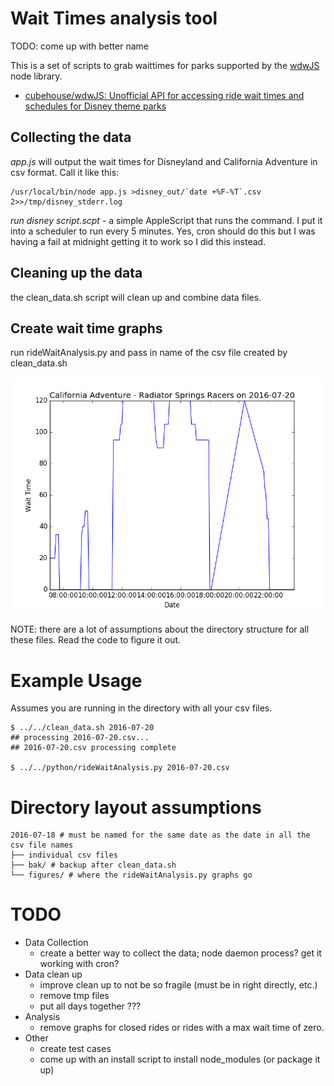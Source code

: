 # Wait Times analysis tool

TODO: come up with better name

This is a set of scripts to grab waittimes for parks supported by the [wdwJS](https://github.com/cubehouse/wdwJS) node library.

* [cubehouse/wdwJS: Unofficial API for accessing ride wait times and schedules for Disney theme parks]( https://github.com/cubehouse/wdwJS )

## Collecting the data

*app.js* will output the wait times for Disneyland and California Adventure in csv format. Call it like this:

```
/usr/local/bin/node app.js >disney_out/`date +%F-%T`.csv 2>>/tmp/disney_stderr.log
``` 

*run disney script.scpt* - a simple AppleScript that runs the command.  I put it into a scheduler to run every 5 minutes.  Yes, cron should do this but I was having a fail at midnight getting it to work so I did this instead. 

## Cleaning up the data 

the clean_data.sh script will clean up and combine data files.

## Create wait time graphs

run rideWaitAnalysis.py and pass in name of the csv file created by clean_data.sh

![example graph](https://github.com/bgebhardt/waittimes/blob/master/California%20Adventure-Radiator%20Springs%20Racers--2016-07-20.png "Example Graph")

NOTE: there are a lot of assumptions about the directory structure for all these files.  Read the code to figure it out.


# Example Usage

Assumes you are running in the directory with all your csv files.

```
$ ../../clean_data.sh 2016-07-20
## processing 2016-07-20.csv...
## 2016-07-20.csv processing complete

$ ../../python/rideWaitAnalysis.py 2016-07-20.csv

```

# Directory layout assumptions

```
2016-07-18 # must be named for the same date as the date in all the csv file names
├── individual csv files
├── bak/ # backup after clean_data.sh
└── figures/ # where the rideWaitAnalysis.py graphs go
```

# TODO

* Data Collection
	* create a better way to collect the data; node daemon process? get it working with cron?
* Data clean up
	* improve clean up to not be so fragile (must be in right directly, etc.)
	* remove tmp files
	* put all days together ???
* Analysis
	* remove graphs for closed rides or rides with a max wait time of zero.
* Other
	* create test cases
	* come up with an install script to install node_modules (or package it up)
